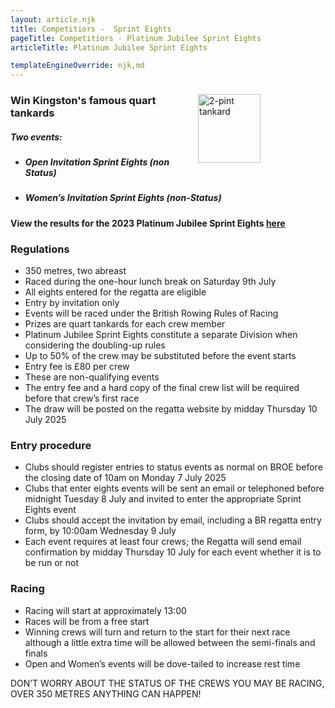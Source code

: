 ```yaml
---
layout: article.njk
title: Competitiors -  Sprint Eights
pageTitle: Competitiors - Platinum Jubilee Sprint Eights
articleTitle: Platinum Jubilee Sprint Eights

templateEngineOverride: njk,md
---
```

<div style=" text-align: left; width:400px;">
<img style="float:right" src="/images/2ptMug.jpg" alt="2-pint tankard" width="100" height="110">
<h3>Win Kingston's famous quart tankards</h3>
</div>
<h5>Two events:</h5>
<ul>
<li><h5>Open Invitation Sprint Eights (non Status)</h5></li>
<li><h5>Women&#8217;s Invitation Sprint Eights (non-Status)</h5></li>
</ul>
<!--
		<br><strong>View the draw for the 2021 Diamond Jubilee Sprint Eights <a href="docs/DiamondJubileeSprintEights - Draw 2021.pdf">here</a> </strong>
		-->
<p><strong>View the results for the 2023 Platinum Jubilee Sprint Eights <a href="/docs/PlatinumJubileeSprintEights - Results 2023.pdf">here</a> </strong></p>
		<h3>Regulations</h3>
        <ul>
          <li>350 metres, two abreast</li>
          <li>Raced during the one-hour lunch break on Saturday 9th July</li>
          <li>All eights entered for the regatta are eligible</li> 
          <li>Entry by invitation only</li>
          <li>Events will be raced under the British Rowing Rules of Racing</li>
          <li>Prizes are quart tankards for each crew member</li>
          <li>Platinum Jubilee Sprint Eights constitute a separate Division when considering the doubling-up rules</li>
          <li>Up to 50% of the crew may be substituted before the event starts</li>
          <li>Entry fee is £80 per crew</li>
          <li>These are non-qualifying events</li>
          <li>The entry fee and a hard copy of the final crew list will be required before that crew&#8217;s first race</li>
          <li>The draw will be posted on the regatta website by midday Thursday 
			10 July 2025</li>
        </ul>
		<h3>Entry procedure</h3>
        <ul>
          <li>Clubs should register entries to status events as normal on BROE before the closing date of 10am on Monday 7 July 2025</li>
          <li>Clubs that enter eights events will be sent an email or telephoned before midnight Tuesday 8 July and invited to enter the appropriate Sprint Eights event</li>
          <li>Clubs should accept the invitation by email, including a BR regatta entry form, by 10:00am 
			Wednesday 9 July</li>
          <li>Each event requires at least four crews; the Regatta will send email confirmation by midday Thursday 10 July for each event whether it is to be run or not</li>
        </ul>
		<h3>Racing</h3>
        <ul>
          <li>Racing will start at approximately 13:00</li>
			<li>Races will be from a free start</li>
          <li>Winning crews will turn and return to the start for their next race although a little extra time will be allowed between the semi-finals and finals</li>
          <li>Open and Women&#8217;s events will be dove-tailed to increase rest time</li>
        </ul>
        <p class=capTxt>DON&#8217;T WORRY ABOUT THE STATUS OF THE CREWS YOU MAY BE RACING, <br>
        OVER 350 METRES ANYTHING CAN HAPPEN!<p>